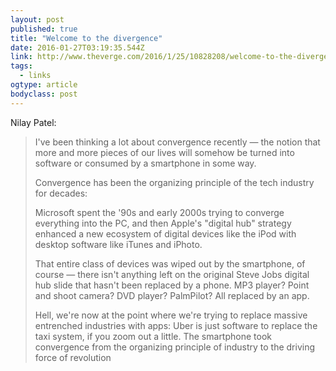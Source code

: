 ```yaml
---
layout: post 
published: true
title: "Welcome to the divergence" 
date: 2016-01-27T03:19:35.544Z 
link: http://www.theverge.com/2016/1/25/10828208/welcome-to-the-divergence-vinyl-turntables-film-cameras 
tags:
  - links
ogtype: article 
bodyclass: post 
---
```


Nilay Patel:

> I've been thinking a lot about convergence recently — the notion that more and more pieces of our lives will somehow be turned into software or consumed by a smartphone in some way. 
> 
> Convergence has been the organizing principle of the tech industry for decades: 
> 
> Microsoft spent the '90s and early 2000s trying to converge everything into the PC, and then Apple's "digital hub" strategy enhanced a new ecosystem of digital devices like the iPod with desktop software like iTunes and iPhoto.
> 
> That entire class of devices was wiped out by the smartphone, of course — there isn't anything left on the original Steve Jobs digital hub slide that hasn't been replaced by a phone. MP3 player? Point and shoot camera? DVD player? PalmPilot? All replaced by an app.
> 
> Hell, we're now at the point where we're trying to replace massive entrenched industries with apps: Uber is just software to replace the taxi system, if you zoom out a little. The smartphone took convergence from the organizing principle of industry to the driving force of revolution